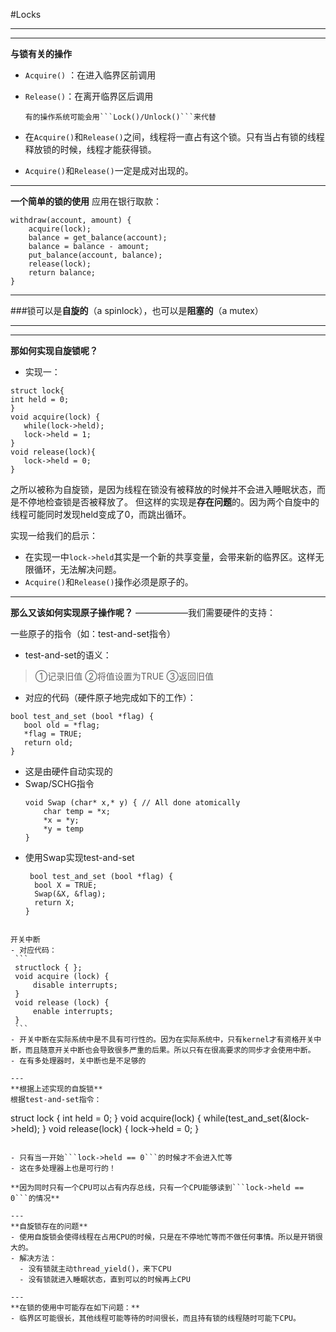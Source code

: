 #Locks

---
---

**与锁有关的操作**
- ```Acquire()``` ：在进入临界区前调用
- ```Release()```：在离开临界区后调用

      有的操作系统可能会用```Lock()/Unlock()```来代替

- 在```Acquire()```和```Release()```之间，线程将一直占有这个锁。只有当占有锁的线程释放锁的时候，线程才能获得锁。
- ```Acquire()```和```Release()```一定是成对出现的。
---
**一个简单的锁的使用**
应用在银行取款：
```
withdraw(account, amount) {
    acquire(lock);
    balance = get_balance(account);
    balance = balance - amount;
    put_balance(account, balance);
    release(lock);
    return balance;
}
```

---
###锁可以是**自旋的**（a spinlock），也可以是**阻塞的**（a mutex）

---

---

**那如何实现自旋锁呢？**
- 实现一：
 ```
struct lock{
int held = 0;
}
void acquire(lock) {
    while(lock->held);
    lock->held = 1;
}
void release(lock){
    lock->held = 0;
}
```
之所以被称为自旋锁，是因为线程在锁没有被释放的时候并不会进入睡眠状态，而是不停地检查锁是否被释放了。
但这样的实现是**存在问题**的。因为两个自旋中的线程可能同时发现held变成了0，而跳出循环。

实现一给我们的启示：
 - 在实现一中```lock->held```其实是一个新的共享变量，会带来新的临界区。这样无限循环，无法解决问题。
 - ```Acquire()```和```Release()```操作必须是原子的。

---
**那么又该如何实现原子操作呢？**  ——————我们需要硬件的支持：

一些原子的指令（如：test-and-set指令）
  - test-and-set的语义：
  >①记录旧值
  >②将值设置为TRUE
  >③返回旧值
  - 对应的代码（硬件原子地完成如下的工作）：
   ```
  bool test_and_set (bool *flag) {
      bool old = *flag;
      *flag = TRUE;
      return old;
  }
   ```
  - 这是由硬件自动实现的
  - Swap/SCHG指令
    ```
    void Swap (char* x,* y) { // All done atomically
        char temp = *x;
        *x = *y;
        *y = temp
    }
    ```
  - 使用Swap实现test-and-set
    ```
     bool test_and_set (bool *flag) {
      bool X = TRUE;
      Swap(&X, &flag);
      return X;
    }
   ```

开关中断
  - 对应代码：
    ```
    structlock { };
    void acquire (lock) {
        disable interrupts;
    }
    void release (lock) {
        enable interrupts;
    }
    ```
  - 开关中断在实际系统中是不具有可行性的。因为在实际系统中，只有kernel才有资格开关中断，而且随意开关中断也会导致很多严重的后果。所以只有在很高要求的同步才会使用中断。
  - 在有多处理器时，关中断也是不足够的

---
**根据上述实现的自旋锁**
根据test-and-set指令：
```
struct lock {
    int held = 0;
}
void acquire(lock) {
    while(test_and_set(&lock->held);
}
void release(lock) {
    lock->held = 0;
}
```

- 只有当一开始```lock->held == 0```的时候才不会进入忙等
- 这在多处理器上也是可行的！

**因为同时只有一个CPU可以占有内存总线，只有一个CPU能够读到```lock->held == 0```的情况**

---
**自旋锁存在的问题**
- 使用自旋锁会使得线程在占用CPU的时候，只是在不停地忙等而不做任何事情。所以是开销很大的。
- 解决方法：
  - 没有锁就主动thread_yield()，来下CPU
  - 没有锁就进入睡眠状态，直到可以的时候再上CPU

---
**在锁的使用中可能存在如下问题：**
- 临界区可能很长，其他线程可能等待的时间很长，而且持有锁的线程随时可能下CPU。
